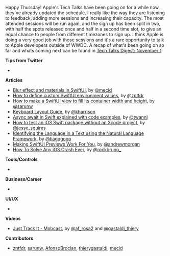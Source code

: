 Happy Thursday! Apple's Tech Talks have been going on for a while now, they've already updated the schedule. I really like the way they are listening to feedback, adding more sessions and increasing their capacity. The most attended sessions will be run again, and the sign up has been split in two, with half the spots released once and half in a second time slot, to give an equal chance to people from different timezones to sign up. I think Apple is doing a very good job with those sessions and it's a rare opportunity to talk to Apple developers outside of WWDC. A recap of what's been going on so far and whats coming next can be found in [Tech Talks Digest: November 1](https://developer.apple.com/news/?id=cl44858t)

**Tips from Twitter**

*

**Articles**

* [Blur effect and materials in SwiftUI](https://swiftwithmajid.com/2021/10/28/blur-effect-and-materials-in-swiftui/), by [@mecid](https://twitter.com/mecid)
* [How to define custom SwiftUI environment values](https://www.fivestars.blog/articles/how-to-define-environment-values/), by [@zntfdr](https://twitter.com/zntfdr)
* [How to make a SwiftUI view to fill its container width and height](https://sarunw.com/posts/how-to-make-swiftui-view-fill-container-width-and-height/), by [@sarunw](https://twitter.com/sarunw)
* [Keyboard Layout Guide](https://useyourloaf.com/blog/keyboard-layout-guide/), by [@kharrison](https://twitter.com/kharrison)
* [Async await in Swift explained with code examples](https://www.avanderlee.com/swift/async-await/), by [@twannl](https://www.twitter.com/twannl)
* [How to test an iOS Swift package without an Xcode project](https://www.jessesquires.com/blog/2021/11/03/swift-package-ios-tests/), by [@jesse_squires](https://twitter.com/jesse_squires)
* [Identifying the Language in a Text using the Natural Language Framework](https://www.createwithswift.com/article-identifying-language-in-text-using-the-natural-language-framework/), by [@tiagogogo](https://twitter.com/tiagogogo)
* [Making SwiftUI Previews Work For You](https://www.mongodb.com/developer/how-to/swiftui-previews/), by [@andrewmorgan](https://twitter.com/andrewmorgan)
* [How To Solve Any iOS Crash Ever](https://swiftrocks.com/how-to-solve-any-ios-crash-ever), by [@rockbruno_](https://twitter.com/rockbruno_)

**Tools/Controls**

* 

**Business/Career**

* 

**UI/UX**

* 

**Videos**

* [Just Track It - Mobcast](https://www.youtube.com/watch?v=uv7ftWQVfGA), by [@af_rosa2](https://twitter.com/af_rosa2) and [@gastaldi_thiery](https://twitter.com/gastaldi_thiery)

**Contributors**

* [zntfdr](https://github.com/zntfdr), [sarunw](https://github.com/sarunw), [AfonsoBroclan](https://github.com/AfonsoBroclan), [thierygastaldi](https://github.com/thierygastaldi), [mecid](https://github.com/mecid)
